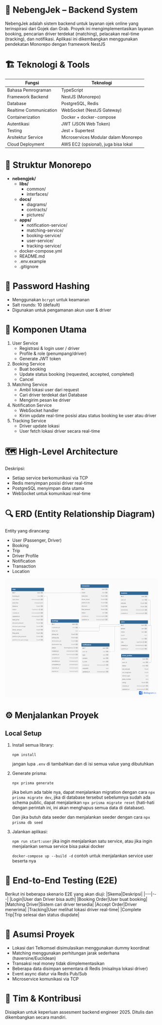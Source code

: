 # 🚀 NebengJek – Backend System

NebengJek adalah sistem backend untuk layanan ojek online yang terinspirasi dari Gojek dan Grab. Proyek ini mengimplementasikan layanan booking, pencarian driver terdekat (matching), pelacakan real-time (tracking), dan notifikasi. Aplikasi ini dikembangkan menggunakan pendekatan Monorepo dengan framework NestJS

# 🏗️ Teknologi & Tools

| Fungsi                 | Teknologi                            |
| ---------------------- | ------------------------------------ |
| Bahasa Pemrograman     | TypeScript                           |
| Framework Backend      | NestJS (Monorepo)                    |
| Database               | PostgreSQL, Redis                    |
| Realtime Communication | WebSocket (NestJS Gateway)           |
| Containerization       | Docker + docker-compose              |
| Autentikasi            | JWT (JSON Web Token)                 |
| Testing                | Jest + Supertest                     |
| Arsitektur Service     | Microservices Modular dalam Monorepo |
| Cloud Deployment       | AWS EC2 (opsional), juga bisa lokal  |

# 📂 Struktur Monorepo

- **nebengjek/**
  - **libs/**
    - common/
    - interfaces/
  - **docs/**
    - diagrams/
    - contracts/
    - pictures/
  - **apps/**
    - notification-service/
    - matching-service/
    - booking-service/
    - user-service/
    - tracking-service/
  - docker-compose.yml
  - README.md
  - .env.example
  - .gitignore

# 🔐 Password Hashing

- Menggunakan `bcrypt` untuk keamanan
- Salt rounds: 10 (default)
- Digunakan untuk pengamanan akun user & driver

# 🧩 Komponen Utama

1. User Service
   - Registrasi & login user / driver
   - Profile & role (penumpang/driver)
   - Generate JWT token
2. Booking Service
   - Buat booking
   - Update status booking (requested, accepted, completed)
   - Cancel
3. Matching Service
   - Ambil lokasi user dari request
   - Cari driver terdekat dari Database
   - Mengirim pesan ke driver
4. Notification Service
   - WebSocket handler
   - Kirim update real-time posisi atau status booking ke user atau driver
5. Tracking Service
   - Driver update lokasi
   - User fetch lokasi driver secara real-time

# 🗺️ High-Level Architecture

Deskripsi:

- Setiap service berkomunikasi via TCP
- Redis menyimpan posisi driver real-time
- PostgreSQL menyimpan data utama
- WebSocket untuk komunikasi real-time

# 🔍 ERD (Entity Relationship Diagram)

Entity yang dirancang:

- User (Passenger, Driver)
- Booking
- Trip
- Driver Profile
- Notification
- Transaction
- Location

![ERD](docs/pictures/erd.png)

# ⚙️ Menjalankan Proyek

## Local Setup

1. Install semua library:

   `npm install`

   jangan lupa `.env` di tambahkan dan di isi semua value yang dibutuhkan

2. Generate prisma:

   `npx prisma generate`

   jika belum ada table nya, dapat menjalankan migration dengan cara `npx prisma migrate dev`, jika di database tersebut sebelumnya sudah ada schema public, dapat menjalankan `npx prisma migrate reset` (hati-hati dengan perintah ini, ini akan menghapus semua data di database).

   Dan jika butuh data seeder dan menjalankan seeder dengan cara `npx prisma db seed`

3. Jalankan aplikasi:

   `npm run start:user`
   jika ingin menjalankan satu service, atau jika ingin menjalankan semua service bisa pakai docker

   `docker-compose up --build -d` contoh untuk menjalankan service user beserta nya

# 🧪 End-to-End Testing (E2E)

Berikut ini beberapa skenario E2E yang akan diuji:
|Skema|Deskripsi|
|---|---|
|Login|User dan Driver bisa auth|
|Booking Order|User buat booking|
|Matching Driver|Sistem cari driver tersedia|
|Accept Order|Driver menerima|
|Tracking|User melihat lokasi driver real-time|
|Complete Trip|Trip selesai dan status diupdate|

# 📌 Asumsi Proyek

- Lokasi dari Telkomsel disimulasikan menggunakan dummy koordinat
- Matching menggunakan perhitungan jarak sederhana (haversine/Euclidean)
- Transaksi real money tidak diimplementasikan
- Beberapa data disimpan sementara di Redis (misalnya lokasi driver)
- Event async diatur via Redis Pub/Sub
- Microservice komunikasi via TCP

# 🤝 Tim & Kontribusi

Disiapkan untuk keperluan assesment backend engineer 2025.
Ditulis dan dikembangkan secara mandiri.
